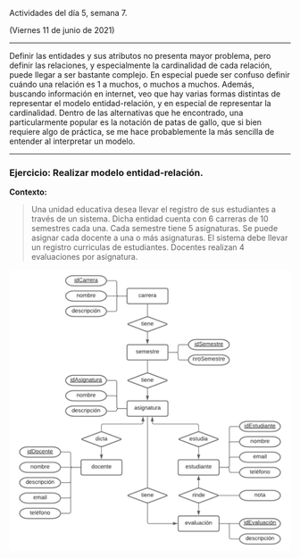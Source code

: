 Actividades del día 5, semana 7.

(Viernes 11 de junio de 2021)

---

Definir las entidades y sus atributos no presenta mayor problema, pero definir las relaciones, y especialmente la cardinalidad de cada relación, puede llegar a ser bastante complejo. En especial puede ser confuso definir cuándo una relación es 1 a muchos, o muchos a muchos. Además, buscando información en internet, veo que hay varias formas distintas de representar el modelo entidad-relación, y en especial de representar la cardinalidad. Dentro de las alternativas que he encontrado, una particularmente popular es la notación de patas de gallo, que si bien requiere algo de práctica, se me hace probablemente la más sencilla de entender al interpretar un modelo.

---

### Ejercicio: Realizar modelo entidad-relación.

**Contexto:**

> Una unidad educativa desea llevar el registro de sus estudiantes a través de un sistema. Dicha entidad cuenta con 6 carreras de 10 semestres cada una. Cada semestre tiene 5 asignaturas. Se puede asignar cada docente a una o más asignaturas. El sistema debe llevar un registro curriculas de estudiantes. Docentes realizan 4 evaluaciones por asignatura.


![Modelo entidad-relación para una unidad educativa.](MER_unidad_educativa.png)